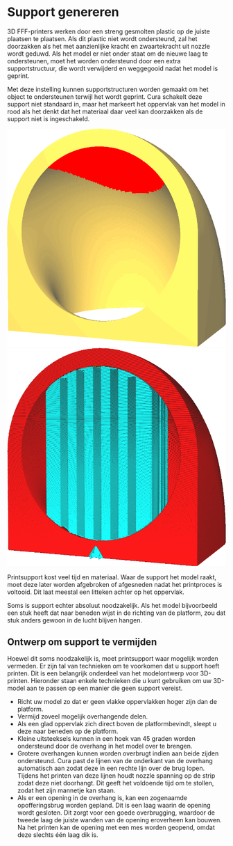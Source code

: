 Support genereren
====
3D FFF-printers werken door een streng gesmolten plastic op de juiste plaatsen te plaatsen. Als dit plastic niet wordt ondersteund, zal het doorzakken als het met aanzienlijke kracht en zwaartekracht uit nozzle wordt geduwd. Als het model er niet onder staat om de nieuwe laag te ondersteunen, moet het worden ondersteund door een extra supportstructuur, die wordt verwijderd en weggegooid nadat het model is geprint.

Met deze instelling kunnen supportstructuren worden gemaakt om het object te ondersteunen terwijl het wordt geprint. Cura schakelt deze support niet standaard in, maar het markeert het oppervlak van het model in rood als het denkt dat het materiaal daar veel kan doorzakken als de support niet is ingeschakeld.

<!--screenshot {
"image_path": "support_enable_prepare_mode.png",
"modellen": [{"script": "pipe_corner.scad"}],
"camerapositie": [77, 197, 40],
"laag": -1
}-->
<!--screenshot {
"image_path": "support_enable.png",
"modellen": [{"script": "pipe_corner.scad"}],
"camerapositie": [77, 197, 40],
"settings": {"support_enable": true},
"kleuren": 64
}-->
![Rode markering van het model waar support nodig is](../../../articles/images/support_enable_prepare_mode.png)
![Supportstructuur (in cyaan) om het model te ondersteunen tijdens het printen](../../../articles/images/support_enable.png)

Printsupport kost veel tijd en materiaal. Waar de support het model raakt, moet deze later worden afgebroken of afgesneden nadat het printproces is voltooid. Dit laat meestal een litteken achter op het oppervlak.

Soms is support echter absoluut noodzakelijk. Als het model bijvoorbeeld een stuk heeft dat naar beneden wijst in de richting van de platform, zou dat stuk anders gewoon in de lucht blijven hangen.

Ontwerp om support te vermijden
----

Hoewel dit soms noodzakelijk is, moet printsupport waar mogelijk worden vermeden. Er zijn tal van technieken om te voorkomen dat u support hoeft printen. Dit is een belangrijk onderdeel van het modelontwerp voor 3D-printen. Hieronder staan enkele technieken die u kunt gebruiken om uw 3D-model aan te passen op een manier die geen support vereist.
* Richt uw model zo dat er geen vlakke oppervlakken hoger zijn dan de platform.
* Vermijd zoveel mogelijk overhangende delen.
* Als een glad oppervlak zich direct boven de platformbevindt, sleept u deze naar beneden op de platform.
* Kleine uitsteeksels kunnen in een hoek van 45 graden worden ondersteund door de overhang in het model over te brengen.
* Grotere overhangen kunnen worden overbrugt indien aan beide zijden ondersteund. Cura past de lijnen van de onderkant van de overhang automatisch aan zodat deze in een rechte lijn over de brug lopen. Tijdens het printen van deze lijnen houdt nozzle spanning op de strip zodat deze niet doorhangt. Dit geeft het voldoende tijd om te stollen, zodat het zijn mannetje kan staan.
* Als er een opening in de overhang is, kan een zogenaamde opofferingsbrug worden gepland. Dit is een laag waarin de opening wordt gesloten. Dit zorgt voor een goede overbrugging, waardoor de tweede laag de juiste wanden van de opening eroverheen kan bouwen. Na het printen kan de opening met een mes worden geopend, omdat deze slechts één laag dik is.